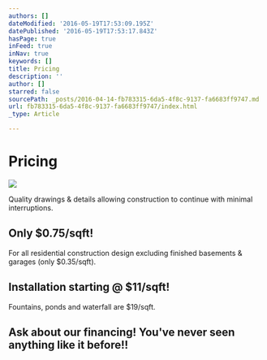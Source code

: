 ```yaml
---
authors: []
dateModified: '2016-05-19T17:53:09.195Z'
datePublished: '2016-05-19T17:53:17.843Z'
hasPage: true
inFeed: true
inNav: true
keywords: []
title: Pricing
description: ''
author: []
starred: false
sourcePath: _posts/2016-04-14-fb783315-6da5-4f8c-9137-fa6683ff9747.md
url: fb783315-6da5-4f8c-9137-fa6683ff9747/index.html
_type: Article

---
```

# Pricing
![](https://the-grid-user-content.s3-us-west-2.amazonaws.com/bb46729e-6c8b-4bb6-b55d-728b24d0bc4a.png)

Quality drawings & details allowing construction to continue with minimal interruptions.

## Only $0.75/sqft!

For all residential construction design excluding finished basements & garages (only $0.35/sqft).

## Installation starting @ $11/sqft!

Fountains, ponds and waterfall are $19/sqft.

## Ask about our financing! You've never seen anything like it before!!